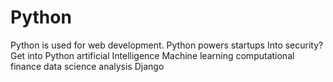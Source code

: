 # Python 
Python is used for web development.
Python powers startups
Into security? Get into Python
artificial Intelligence
Machine learning 
computational finance 
data science analysis
Django 


